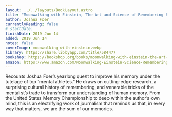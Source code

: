 ```yaml
---
layout: ../../layouts/BookLayout.astro
title: "Moonwalking with Einstein, The Art and Science of Remembering Everything"
author: Joshua Foer
currentlyReading: false
# startDate:
finishDate: 2019 Jun 14
added: 2019 Jun 14
notes: false
coverImage: moonwalking-with-einstein.webp
library: https://share.libbyapp.com/title/584477
bookshop: https://bookshop.org/books/moonwalking-with-einstein-the-art-and-science-of-remembering-everything-9780143120537/9780143120537
amazon: https://www.amazon.com/Moonwalking-Einstein-Science-Remembering-Everything/dp/0143120530
---
```


Recounts Joshua Foer’s yearlong quest to improve his memory under the tutelage of top “mental athletes.” He draws on cutting-edge research, a surprising cultural history of remembering, and venerable tricks of the mentalist’s trade to transform our understanding of human memory. From the United States Memory Championship to deep within the author’s own mind, this is an electrifying work of journalism that reminds us that, in every way that matters, we are the sum of our memories.  
